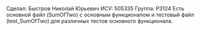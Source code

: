 Сделал: Быстров Николай Юрьевич
ИСУ: 505335
Группа: P3124
Есть основной файл (SumOfTwo) с основным функционалом и тестовый файл (test_SumOfTwo) для различных тестов основного функционала.

